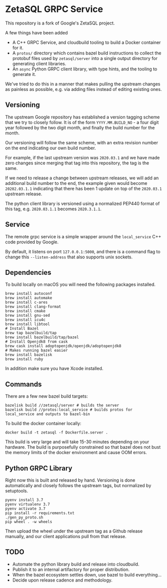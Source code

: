 ZetaSQL GRPC Service
====================

This repository is a fork of Google's ZetaSQL project.

A few things have been added

* A C++ GRPC Service, and cloudbuild tooling
  to build a Docker container for it.
* A `protos/` directory which contains bazel build instructions to
  collect the protobuf files used by `zetasql/server` into
  a single output directory for generating client libraries.
* An `async` Python GRPC client library, with type hints, and
  the tooling to generate it.

We've tried to do this in a manner that makes pulling the upstream changes as
painless as possible, e.g. via adding files instead of editing existing ones.


Versioning
----------

The upstream Google repository has established a version tagging scheme that we
try to closely follow. It is of the form `YYYY.MM.BUILD_NO` - a four digit year
followed by the two digit month, and finally the build number for the month.

Our versioning will follow the same scheme, with an extra revision number on
the end indicating our own build number.

For example, if the last upstream version was `2020.03.1` and we have made
zero changes since merging that tag into this repository, the tag is the same.

If we need to release a change between upstream releases, we will add an
additional build number to the end, the example given would become
`20202.03.1.1` indicating that there has been 1 update on top of the
`2020.03.1` upstream release.

The python client library is versioned using a normalized PEP440 format of
this tag, e.g. `2020.03.1.1` becomes `2020.3.1.1`.

Service
-------

The remote grpc service is a simple wrapper around the `local_service`
C++ code provided by Google.

By default, it listens on port `127.0.0.1:5000`, and there is a command flag
to change this `--listen-address` that also supports unix sockets.

Dependencies
--------

To build locally on macOS you will need the following packages installed.

```console
brew install autoconf
brew install automake
brew install c-ares
brew install clang-format
brew install cmake
brew install gnu-sed
brew install icu4c
brew install libtool
# Install Bazel
brew tap bazelbuild/tap
brew install bazelbuild/tap/bazel
# Install Openjdk8 from cask
brew cask install adoptopenjdk/openjdk/adoptopenjdk8
# Makes running bazel easier
brew install bazelisk
brew install ruby
```

In addition make sure you have Xcode installed.

Commands
--------

There are a few new bazel build targets:

```console
bazelisk build //zetasql/server # builds the server
bazelisk build //protos:local_service # builds protos for local_service and outputs to bazel-bin
```

To build the docker container locally:

```console
docker build -t zetasql -f Dockerfile.server .
```

This build is very large and will take 15-30 minutes depending on your
hardware. The build is purposefully constrained so that bazel does not bust the
memory limits of the docker environment and cause OOM errors.


Python GRPC Library
-------------------

Right now this is built and released by hand. Versioning is done automatically
and closely follows the upstream tags, but normalized by setuptools.

```console
pyenv install 3.7
pyenv virtualenv 3.7
pyenv activate 3.7
pip install -r requirements.txt
./gen_py_proto.sh
pip wheel . -w wheels
```

Then upload the wheel under the upstream tag as a Github
release manually, and our client applications pull from that release.

TODO
----

* Automate the python library build and release into cloudbuild.
* Publish it to an internal artifactory for proper distribution.
* When the bazel ecosystem settles down, use bazel to build everything...
* Decide upon release cadence and methodology.
